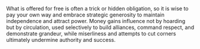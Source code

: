 What is offered for free is often a trick or hidden obligation, so it is wise to pay your own way and embrace strategic generosity to maintain independence and attract power. Money gains influence not by hoarding but by circulation, used selectively to build alliances, command respect, and demonstrate grandeur, while miserliness and attempts to cut corners ultimately undermine authority and success.
